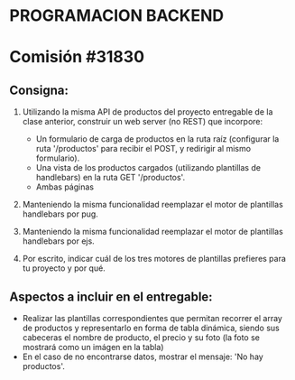 # PROGRAMACION BACKEND
# Comisión #31830 

## Consigna:  

 1. Utilizando la misma API de productos del proyecto entregable de la clase anterior, construir un web server (no REST) que incorpore:
    - Un formulario de carga de productos en la ruta raíz (configurar la ruta '/productos' para recibir el POST, y redirigir al mismo formulario).
    - Una vista de los productos cargados (utilizando plantillas de handlebars) en la ruta GET '/productos'.
    - Ambas páginas

 2. Manteniendo la misma funcionalidad reemplazar el motor de plantillas handlebars por pug.

 3. Manteniendo la misma funcionalidad reemplazar el motor de plantillas handlebars por ejs.

 4. Por escrito, indicar cuál de los tres motores de plantillas prefieres para tu proyecto y por qué.

## Aspectos a incluir en el entregable:
- Realizar las plantillas correspondientes que permitan recorrer el array de productos y representarlo en forma de tabla dinámica, siendo sus cabeceras el nombre de producto, el precio y su foto (la foto se mostrará como un imágen en la tabla)
- En el caso de no encontrarse datos, mostrar el mensaje: 'No hay productos'.
